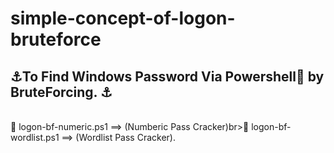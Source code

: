 # simple-concept-of-logon-bruteforce
<h2>⚓To Find Windows Password Via Powershell💙 by BruteForcing. ⚓<br></h2><br>💙 logon-bf-numeric.ps1 ==> (Numberic Pass Cracker)br>💙 logon-bf-wordlist.ps1 ==> (Wordlist Pass Cracker).</h4>
